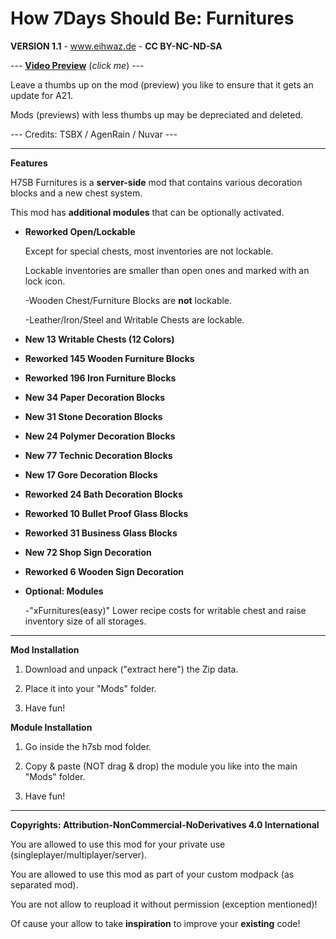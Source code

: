 # How 7Days Should Be: Furnitures

**VERSION 1.1** - www.eihwaz.de - **CC BY-NC-ND-SA**

--- [**Video Preview**](https://www.youtube.com/watch?v=Th4V5ptCZWc) (*click me*) ---

Leave a thumbs up on the mod (preview) you like to ensure that it gets an update for A21.

Mods (previews) with less thumbs up may be depreciated and deleted.

--- Credits: TSBX / AgenRain / Nuvar ---

--- --- --- --- --- --- --- --- ---

**Features**

H7SB Furnitures is a **server-side** mod that contains various decoration blocks and a new chest system.

This mod has **additional modules** that can be optionally activated.

* **Reworked Open/Lockable**

	Except for special chests, most inventories are not lockable.
	
	Lockable inventories are smaller than open ones and marked with an lock icon.
	
	-Wooden Chest/Furniture Blocks are **not** lockable.
	
	-Leather/Iron/Steel and Writable Chests are lockable.
	
* **New 13 Writable Chests (12 Colors)**
	
* **Reworked 145 Wooden Furniture Blocks**

* **Reworked 196 Iron Furniture Blocks**

* **New 34 Paper Decoration Blocks**

* **New 31 Stone Decoration Blocks**

* **New 24 Polymer Decoration Blocks**

* **New 77 Technic Decoration Blocks**

* **New 17 Gore Decoration Blocks**

* **Reworked 24 Bath Decoration Blocks**

* **Reworked 10 Bullet Proof Glass Blocks**

* **Reworked 31 Business Glass Blocks**

* **New 72 Shop Sign Decoration**

* **Reworked 6 Wooden Sign Decoration**
	
* **Optional: Modules**

	-"xFurnitures(easy)" Lower recipe costs for writable chest and raise inventory size of all storages.

--- --- --- --- --- --- --- --- ---

**Mod Installation**

1. Download and unpack ("extract here") the Zip data.

2. Place it into your "Mods" folder.

3. Have fun!

**Module Installation**

1. Go inside the h7sb mod folder.
	
2. Copy & paste (NOT drag & drop) the module you like into the main "Mods" folder.

3. Have fun!

--- --- --- --- --- --- --- --- ---

**Copyrights: Attribution-NonCommercial-NoDerivatives 4.0 International**

You are allowed to use this mod for your private use (singleplayer/multiplayer/server).

You are allowed to use this mod as part of your custom modpack (as separated mod).

You are not allow to reupload it without permission (exception mentioned)!

Of cause your allow to take **inspiration** to improve your **existing** code!
